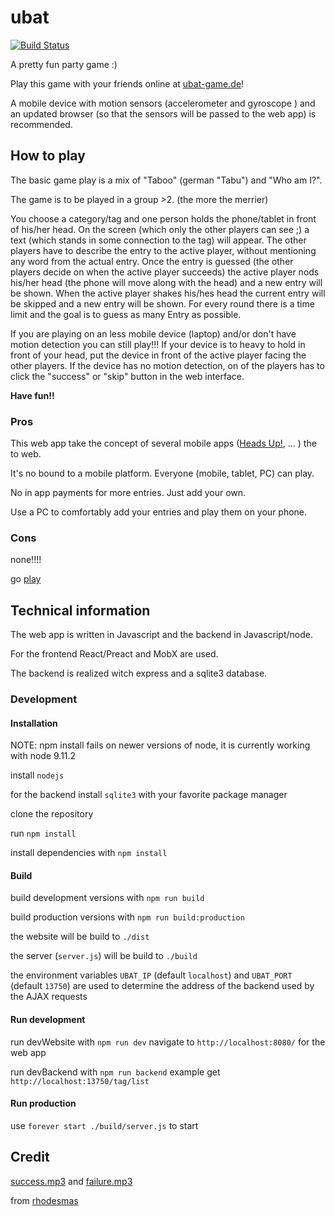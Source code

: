 # ubat
[![Build Status](https://travis-ci.org/matzebond/ubat-game.svg?branch=master)](https://travis-ci.org/matzebond/ubat-game)

A pretty fun party game :)

Play this game with your friends online at [ubat-game.de](http://ubat-game.de)!

A mobile device with motion sensors (accelerometer and gyroscope ) and an updated browser (so that the sensors will be passed to the web app) is recommended.

## How to play

The basic game play is a mix of "Taboo" (german "Tabu") and "Who am I?".

The game is to be played in a group >2. (the more the merrier)

You choose a category/tag and one person holds the phone/tablet in front of his/her head.
On the screen (which only the other players can see ;) a text (which stands in some connection to the tag) will appear.
The other players have to describe the entry to the active player,
without mentioning any word from the actual entry.
Once the entry is guessed (the other players decide on when the active player succeeds)
the active player nods his/her head (the phone will move along with the head) and a new entry will be shown.
When the active player shakes his/hes head the current entry will be skipped and a new entry will be shown.
For every round there is a time limit and the goal is to guess as many Entry as possible.


If you are playing on an less mobile device (laptop) and/or don't have motion detection you can still play!!!
If your device is to heavy to hold in front of your head, put the device in front of the active player facing the other players.
If the device has no motion detection, on of the players has to click the "success" or "skip" button in the web interface.

**Have fun!!**

### Pros

This web app take the concept of several mobile apps
([Heads Up!](https://play.google.com/store/apps/details?id=com.wb.headsup&hl=en), ... )
the to web.

It's no bound to a mobile platform. Everyone (mobile, tablet, PC) can play.

No in app payments for more entries. Just add your own.

Use a PC to comfortably add your entries and play them on your phone.

### Cons

none!!!!

go [play](http:///ubat-game.de)

## Technical information

The web app is written in Javascript and the backend in Javascript/node.

For the frontend React/Preact and MobX are used.

The backend is realized witch express and a sqlite3 database.

### Development

#### Installation

NOTE: npm install fails on newer versions of node, it is currently working with node 9.11.2

install `nodejs`

for the backend install `sqlite3` with your favorite package manager

clone the repository

run `npm install`

install dependencies with `npm install`

#### Build

build development versions with `npm run build`

build production versions with `npm run build:production`

the website will be build to `./dist`

the server (`server.js`) will be build to `./build`

the environment variables `UBAT_IP` (default `localhost`) and `UBAT_PORT` (default `13750`)
are used to determine the address of the backend used by the AJAX requests


#### Run development

run devWebsite with `npm run dev`
navigate to `http://localhost:8080/` for the web app

run devBackend with `npm run backend`
example get `http://localhost:13750/tag/list`

#### Run production

use `forever start ./build/server.js` to start

## Credit

[success.mp3](http://www.freesound.org/people/rhodesmas/sounds/320655/)
and [failure.mp3](http://www.freesound.org/people/rhodesmas/sounds/342756/)

from [rhodesmas](http://www.freesound.org/people/rhodesmas)
